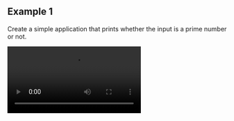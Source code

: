 ## Example 1

Create a simple application that prints whether the input is a prime number or not.

<div>
  <video>
    <source src="https://user-images.githubusercontent.com/54884571/156785472-0c8c094c-8863-45ef-b9ab-21fb2a8408d0.mp4" type="video/mp4">
    <img src="https://user-images.githubusercontent.com/54884571/156785472-0c8c094c-8863-45ef-b9ab-21fb2a8408d0.mp4"/>
  </video>
</div>

